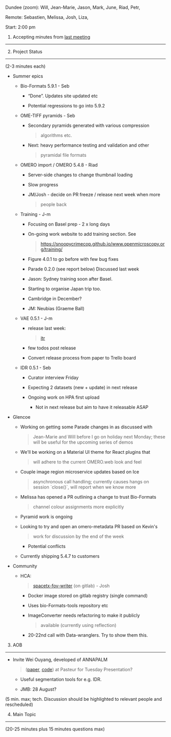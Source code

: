 Dundee (zoom): Will, Jean-Marie, Jason, Mark, June, Riad, Petr,

Remote: Sebastien, Melissa, Josh, Liza,

Start: 2:00 pm

1. Accepting minutes from [<u>last meeting</u>](https://drive.google.com/open?id=1TndXeC3wQSZVEaB5ZGpEAaPRl1QAufSI)
-------------------------------------------------------------------------------------------------------------------

2. Project Status
-----------------

(2-3 minutes each)

-   Summer epics

    -   Bio-Formats 5.9.1 - Seb

        -   “Done”. Updates site updated etc

        -   Potential regressions to go into 5.9.2

    -   OME-TIFF pyramids - Seb

        -   Secondary pyramids generated with various compression
            > algorithms etc.

        -   Next: heavy performance testing and validation and other
            > pyramidal file formats

    -   OMERO import / OMERO 5.4.8 - Riad

        -   Server-side changes to change thumbnail loading

        -   Slow progress

        -   JM/Josh - decide on PR freeze / release next week when more
            > people back

    -   Training - J-m

        -   Focusing on Basel prep - 2 x long days

        -   On-going work website to add training section. See
            > [<u>https://snoopycrimecop.github.io/www.openmicroscopy.org/training/</u>](https://snoopycrimecop.github.io/www.openmicroscopy.org/training/)

        -   Figure 4.0.1 to go before with few bug fixes

        -   Parade 0.2.0 (see report below) Discussed last week

        -   Jason: Sydney training soon after Basel.

        -   Starting to organise Japan trip too.

        -   Cambridge in December?

        -   JM: Neubias (Graeme Ball)

    -   VAE 0.5.1 - J-m

        -   release last week:
            > [<u>itr</u>](https://idr.openmicroscopy.org/about/itr.html)

        -   few todos post release

        -   Convert release process from paper to Trello board

    -   IDR 0.5.1 - Seb

        -   Curator interview Friday

        -   Expecting 2 datasets (new + update) in next release

        -   Ongoing work on HPA first upload

            -   Not in next release but aim to have it releasable ASAP

-   Glencoe

    -   Working on getting some Parade changes in as discussed with
        > Jean-Marie and Will before I go on holiday next Monday; these
        > will be useful for the upcoming series of demos

    -   We'll be working on a Material UI theme for React plugins that
        > will adhere to the current OMERO.web look and feel

    -   Couple image region microservice updates based on Ice
        > asynchronous call handling; currently causes hangs on session
        > \`close()\`, will report when we know more

    -   Melissa has opened a PR outlining a change to trust Bio-Formats
        > channel colour assignments more explicitly

    -   Pyramid work is ongoing

    -   Looking to try and open an omero-metadata PR based on Kevin's
        > work for discussion by the end of the week

        -   Potential conflicts

    -   Currently shipping 5.4.7 to customers

-   Community

    -   HCA:
        > [<u>spacetx-fov-writer</u>](https://gitlab.com/openmicroscopy/incubator/spacetx-fov-writer/)
        > (on gitlab) - Josh

        -   Docker image stored on gitlab registry (single command)

        -   Uses bio-Formats-tools repository etc

        -   ImageConverter needs refactoring to make it publicly
            > available (currently using reflection)

        -   20-22nd call with Data-wranglers. Try to show them this.

3. AOB
------

-   Invite Wei Ouyang, developed of ANNAPALM
    > ([<u>paper</u>](https://www.nature.com/articles/nbt.4106),
    > [<u>code</u>](https://github.com/imodpasteur/ANNA-PALM)) at
    > Pasteur for Tuesday Presentation?

    -   Useful segmentation tools for e.g. IDR.

    -   JMB: 28 August?

(5 min. max; tech. Discussion should be highlighted to relevant people
and rescheduled)

4. Main Topic
-------------

(20-25 minutes plus 15 minutes questions max)
